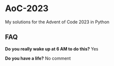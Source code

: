 # AoC-2023
My solutions for the Advent of Code 2023 in Python

## FAQ

**Do you really wake up at 6 AM to do this?**
Yes

**Do you have a life?**
No comment
